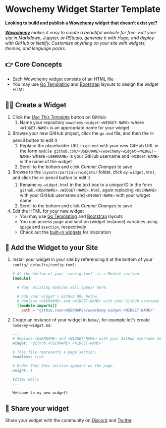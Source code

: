 # Wowchemy Widget Starter Template

**Looking to build and publish a [Wowchemy](https://wowchemy.com) widget that doesn’t exist yet?**

_[**Wowchemy**](https://wowchemy.com) makes it easy to create a beautiful website for free. Edit your site in Markdown, Jupyter, or RStudio, generate it with Hugo, and deploy with GitHub or Netlify. Customize anything on your site with widgets, themes, and language packs._

## 👉 Core Concepts

- Each Wowchemy widget consists of an HTML file
- You may use [Go Templating](https://gohugo.io/templates/introduction/) and [Bootstrap](https://getbootstrap.com/docs/4.5/layout/grid/) layouts to design the widget HTML

## 🧑‍🎨 Create a Widget

1. Click the [_Use This Template_](https://github.com/wowchemy/wowchemy-widget-starter/generate) button on GitHub
   1. Name your repository `wowchemy-widget-<WIDGET-NAME>` where `<WIDGET-NAME>` is an appropriate name for your widget
1. Browse your new GitHub project, click the  `go.mod` file, and then the ✏️ pencil button to edit it
   1. Replace the placeholder URL in `go.mod` with your new GitHub URL in the form `module github.com/<USERNAME>/wowchemy-widget-<WIDGET-NAME>` where `<USERNAME>` is your GitHub username and `<WIDGET-NAME>` is the name of the widget
   1. Scroll to the bottom and click _Commit Changes_ to save
1. Browse to the `layouts/partials/widgets/` folder, click `my-widget.html`, and click the ✏️ pencil button to edit it
   1. Rename `my-widget.html` in the text box to a unique ID in the form `github.<USERNAME>.<WIDGET-NAME>.html`, again replacing  `<USERNAME>` with your GitHub username and `<WIDGET-NAME>` with your widget name
   1. Scroll to the bottom and click _Commit Changes_ to save
1. Edit the HTML for your new widget
   - You may use [Go Templating](https://gohugo.io/templates/introduction/) and [Bootstrap](https://getbootstrap.com/docs/4.5/layout/grid/) layouts
   - You can access page and section (widget instance) variables using `$page` and `$section`, respectively
   - Check out the [built-in widgets](https://github.com/wowchemy/wowchemy-hugo-modules/tree/master/wowchemy/layouts/partials/widgets) for inspiration

## 🌈 Add the Widget to your Site

1. Install your widget in your site by referencing it at the bottom of your `config/_defaults/config.toml`:
   ```toml
   # At the bottom of your `config.toml` is a Module section:
   [module]

     # Your existing modules will appear here.

     # Add your widget's GitHub URL below.
     # Replace <USERNAME> and <WIDGET-NAME> with your GitHub username and widget name, respectively.
     [[module.imports]]
       path = "github.com/<USERNAME>/wowchemy-widget-<WIDGET-NAME>"
   ```
1. Create an instance of your widget in `home/`, for example let's create `home/my-widget.md`:
   ```markdown
   ---
   # Replace <USERNAME> and <WIDGET-NAME> with your GitHub username and widget name, respectively.
   widget: 'github.<USERNAME>.<WIDGET-NAME>'

   # This file represents a page section.
   headless: true

   # Order that this section appears on the page.
   weight: 1

   title: Hello
   ---

   Welcome to my new widget!
   ```

## 📢 Share your widget

Share your widget with the community on [Discord](https://discord.gg/z8wNYzb) and [Twitter]().

